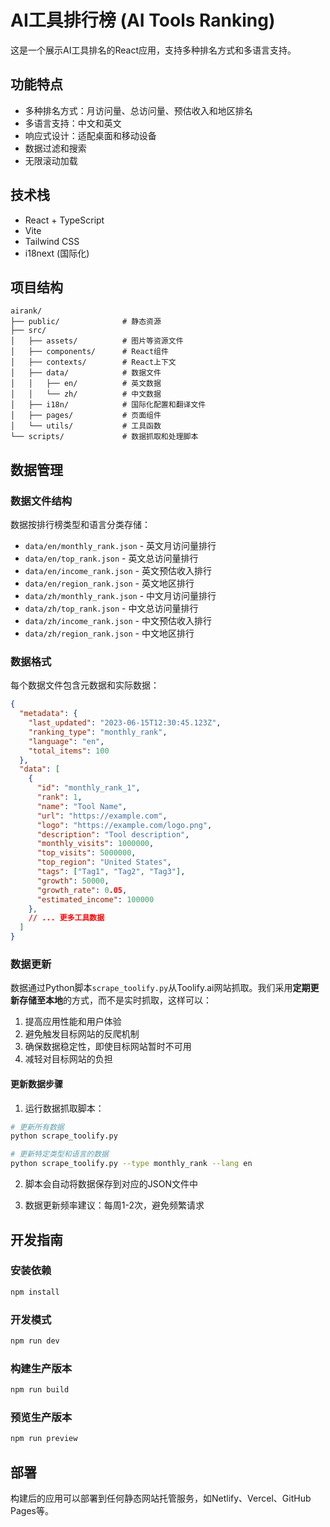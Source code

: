 # AI工具排行榜 (AI Tools Ranking)

这是一个展示AI工具排名的React应用，支持多种排名方式和多语言支持。

## 功能特点

- 多种排名方式：月访问量、总访问量、预估收入和地区排名
- 多语言支持：中文和英文
- 响应式设计：适配桌面和移动设备
- 数据过滤和搜索
- 无限滚动加载

## 技术栈

- React + TypeScript
- Vite
- Tailwind CSS
- i18next (国际化)

## 项目结构

```
airank/
├── public/              # 静态资源
├── src/
│   ├── assets/          # 图片等资源文件
│   ├── components/      # React组件
│   ├── contexts/        # React上下文
│   ├── data/            # 数据文件
│   │   ├── en/          # 英文数据
│   │   └── zh/          # 中文数据
│   ├── i18n/            # 国际化配置和翻译文件
│   ├── pages/           # 页面组件
│   └── utils/           # 工具函数
└── scripts/             # 数据抓取和处理脚本
```

## 数据管理

### 数据文件结构

数据按排行榜类型和语言分类存储：

- `data/en/monthly_rank.json` - 英文月访问量排行
- `data/en/top_rank.json` - 英文总访问量排行
- `data/en/income_rank.json` - 英文预估收入排行
- `data/en/region_rank.json` - 英文地区排行
- `data/zh/monthly_rank.json` - 中文月访问量排行
- `data/zh/top_rank.json` - 中文总访问量排行
- `data/zh/income_rank.json` - 中文预估收入排行
- `data/zh/region_rank.json` - 中文地区排行

### 数据格式

每个数据文件包含元数据和实际数据：

```json
{
  "metadata": {
    "last_updated": "2023-06-15T12:30:45.123Z",
    "ranking_type": "monthly_rank",
    "language": "en",
    "total_items": 100
  },
  "data": [
    {
      "id": "monthly_rank_1",
      "rank": 1,
      "name": "Tool Name",
      "url": "https://example.com",
      "logo": "https://example.com/logo.png",
      "description": "Tool description",
      "monthly_visits": 1000000,
      "top_visits": 5000000,
      "top_region": "United States",
      "tags": ["Tag1", "Tag2", "Tag3"],
      "growth": 50000,
      "growth_rate": 0.05,
      "estimated_income": 100000
    },
    // ... 更多工具数据
  ]
}
```

### 数据更新

数据通过Python脚本`scrape_toolify.py`从Toolify.ai网站抓取。我们采用**定期更新存储至本地**的方式，而不是实时抓取，这样可以：

1. 提高应用性能和用户体验
2. 避免触发目标网站的反爬机制
3. 确保数据稳定性，即使目标网站暂时不可用
4. 减轻对目标网站的负担

#### 更新数据步骤

1. 运行数据抓取脚本：

```bash
# 更新所有数据
python scrape_toolify.py

# 更新特定类型和语言的数据
python scrape_toolify.py --type monthly_rank --lang en
```

2. 脚本会自动将数据保存到对应的JSON文件中

3. 数据更新频率建议：每周1-2次，避免频繁请求

## 开发指南

### 安装依赖

```bash
npm install
```

### 开发模式

```bash
npm run dev
```

### 构建生产版本

```bash
npm run build
```

### 预览生产版本

```bash
npm run preview
```

## 部署

构建后的应用可以部署到任何静态网站托管服务，如Netlify、Vercel、GitHub Pages等。
